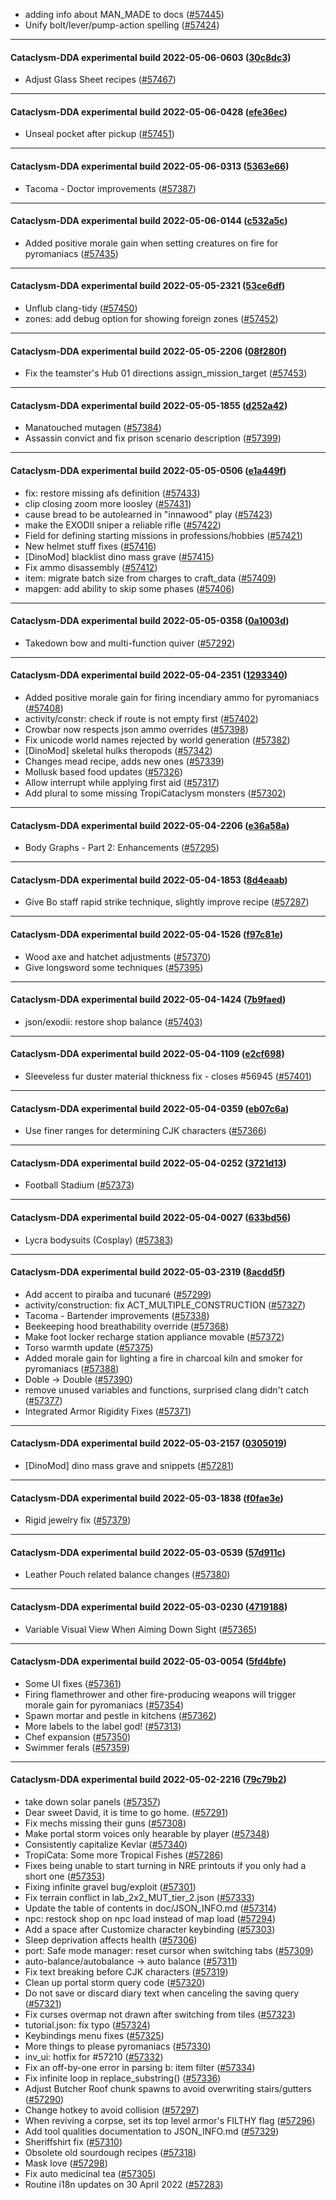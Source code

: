* adding info about MAN_MADE to docs ([#57445](https://github.com/CleverRaven/Cataclysm-DDA/pull/57445))
* Unify bolt/lever/pump-action spelling ([#57424](https://github.com/CleverRaven/Cataclysm-DDA/pull/57424))

---

#### Cataclysm-DDA experimental build 2022-05-06-0603 ([30c8dc3](https://github.com/CleverRaven/Cataclysm-DDA/releases/tag/cdda-experimental-2022-05-06-0603))

* Adjust Glass Sheet recipes ([#57467](https://github.com/CleverRaven/Cataclysm-DDA/pull/57467))

---

#### Cataclysm-DDA experimental build 2022-05-06-0428 ([efe36ec](https://github.com/CleverRaven/Cataclysm-DDA/releases/tag/cdda-experimental-2022-05-06-0428))

* Unseal pocket after pickup ([#57451](https://github.com/CleverRaven/Cataclysm-DDA/pull/57451))

---

#### Cataclysm-DDA experimental build 2022-05-06-0313 ([5363e66](https://github.com/CleverRaven/Cataclysm-DDA/releases/tag/cdda-experimental-2022-05-06-0313))

* Tacoma - Doctor improvements ([#57387](https://github.com/CleverRaven/Cataclysm-DDA/pull/57387))

---

#### Cataclysm-DDA experimental build 2022-05-06-0144 ([c532a5c](https://github.com/CleverRaven/Cataclysm-DDA/releases/tag/cdda-experimental-2022-05-06-0144))

* Added positive morale gain when setting creatures on fire for pyromaniacs ([#57435](https://github.com/CleverRaven/Cataclysm-DDA/pull/57435))

---

#### Cataclysm-DDA experimental build 2022-05-05-2321 ([53ce6df](https://github.com/CleverRaven/Cataclysm-DDA/releases/tag/cdda-experimental-2022-05-05-2321))

* Unflub clang-tidy ([#57450](https://github.com/CleverRaven/Cataclysm-DDA/pull/57450))
* zones: add debug option for showing foreign zones ([#57452](https://github.com/CleverRaven/Cataclysm-DDA/pull/57452))

---

#### Cataclysm-DDA experimental build 2022-05-05-2206 ([08f280f](https://github.com/CleverRaven/Cataclysm-DDA/releases/tag/cdda-experimental-2022-05-05-2206))

* Fix the teamster's Hub 01 directions assign_mission_target ([#57453](https://github.com/CleverRaven/Cataclysm-DDA/pull/57453))

---

#### Cataclysm-DDA experimental build 2022-05-05-1855 ([d252a42](https://github.com/CleverRaven/Cataclysm-DDA/releases/tag/cdda-experimental-2022-05-05-1855))

* Manatouched mutagen ([#57384](https://github.com/CleverRaven/Cataclysm-DDA/pull/57384))
* Assassin convict and fix prison scenario description ([#57399](https://github.com/CleverRaven/Cataclysm-DDA/pull/57399))

---

#### Cataclysm-DDA experimental build 2022-05-05-0506 ([e1a449f](https://github.com/CleverRaven/Cataclysm-DDA/releases/tag/cdda-experimental-2022-05-05-0506))

* fix: restore missing afs definition ([#57433](https://github.com/CleverRaven/Cataclysm-DDA/pull/57433))
* clip closing zoom more loosley ([#57431](https://github.com/CleverRaven/Cataclysm-DDA/pull/57431))
* cause bread to be autolearned in "innawood" play ([#57423](https://github.com/CleverRaven/Cataclysm-DDA/pull/57423))
* make the EXODII sniper a reliable rifle ([#57422](https://github.com/CleverRaven/Cataclysm-DDA/pull/57422))
* Field for defining starting missions in professions/hobbies ([#57421](https://github.com/CleverRaven/Cataclysm-DDA/pull/57421))
* New helmet stuff fixes ([#57416](https://github.com/CleverRaven/Cataclysm-DDA/pull/57416))
* [DinoMod] blacklist dino mass grave ([#57415](https://github.com/CleverRaven/Cataclysm-DDA/pull/57415))
* Fix ammo disassembly ([#57412](https://github.com/CleverRaven/Cataclysm-DDA/pull/57412))
* item: migrate batch size from charges to craft_data ([#57409](https://github.com/CleverRaven/Cataclysm-DDA/pull/57409))
* mapgen: add ability to skip some phases ([#57406](https://github.com/CleverRaven/Cataclysm-DDA/pull/57406))

---

#### Cataclysm-DDA experimental build 2022-05-05-0358 ([0a1003d](https://github.com/CleverRaven/Cataclysm-DDA/releases/tag/cdda-experimental-2022-05-05-0358))

* Takedown bow and multi-function quiver ([#57292](https://github.com/CleverRaven/Cataclysm-DDA/pull/57292))

---

#### Cataclysm-DDA experimental build 2022-05-04-2351 ([1293340](https://github.com/CleverRaven/Cataclysm-DDA/releases/tag/cdda-experimental-2022-05-04-2351))

* Added positive morale gain for firing incendiary ammo for pyromaniacs ([#57408](https://github.com/CleverRaven/Cataclysm-DDA/pull/57408))
* activity/constr: check if route is not empty first ([#57402](https://github.com/CleverRaven/Cataclysm-DDA/pull/57402))
* Crowbar now respects json ammo overrides ([#57398](https://github.com/CleverRaven/Cataclysm-DDA/pull/57398))
* Fix unicode world names rejected by world generation ([#57382](https://github.com/CleverRaven/Cataclysm-DDA/pull/57382))
* [DinoMod] skeletal hulks theropods ([#57342](https://github.com/CleverRaven/Cataclysm-DDA/pull/57342))
* Changes mead recipe, adds new ones ([#57339](https://github.com/CleverRaven/Cataclysm-DDA/pull/57339))
* Mollusk based food updates ([#57326](https://github.com/CleverRaven/Cataclysm-DDA/pull/57326))
* Allow interrupt while applying first aid ([#57317](https://github.com/CleverRaven/Cataclysm-DDA/pull/57317))
* Add plural to some missing TropiCataclysm monsters ([#57302](https://github.com/CleverRaven/Cataclysm-DDA/pull/57302))

---

#### Cataclysm-DDA experimental build 2022-05-04-2206 ([e36a58a](https://github.com/CleverRaven/Cataclysm-DDA/releases/tag/cdda-experimental-2022-05-04-2206))

* Body Graphs - Part 2: Enhancements ([#57295](https://github.com/CleverRaven/Cataclysm-DDA/pull/57295))

---

#### Cataclysm-DDA experimental build 2022-05-04-1853 ([8d4eaab](https://github.com/CleverRaven/Cataclysm-DDA/releases/tag/cdda-experimental-2022-05-04-1853))

* Give Bo staff rapid strike technique, slightly improve recipe ([#57287](https://github.com/CleverRaven/Cataclysm-DDA/pull/57287))

---

#### Cataclysm-DDA experimental build 2022-05-04-1526 ([f97c81e](https://github.com/CleverRaven/Cataclysm-DDA/releases/tag/cdda-experimental-2022-05-04-1526))

* Wood axe and hatchet adjustments ([#57370](https://github.com/CleverRaven/Cataclysm-DDA/pull/57370))
* Give longsword some techniques ([#57395](https://github.com/CleverRaven/Cataclysm-DDA/pull/57395))

---

#### Cataclysm-DDA experimental build 2022-05-04-1424 ([7b9faed](https://github.com/CleverRaven/Cataclysm-DDA/releases/tag/cdda-experimental-2022-05-04-1424))

* json/exodii: restore shop balance ([#57403](https://github.com/CleverRaven/Cataclysm-DDA/pull/57403))

---

#### Cataclysm-DDA experimental build 2022-05-04-1109 ([e2cf698](https://github.com/CleverRaven/Cataclysm-DDA/releases/tag/cdda-experimental-2022-05-04-1109))

* Sleeveless fur duster material thickness fix - closes #56945 ([#57401](https://github.com/CleverRaven/Cataclysm-DDA/pull/57401))

---

#### Cataclysm-DDA experimental build 2022-05-04-0359 ([eb07c6a](https://github.com/CleverRaven/Cataclysm-DDA/releases/tag/cdda-experimental-2022-05-04-0359))

* Use finer ranges for determining CJK characters ([#57366](https://github.com/CleverRaven/Cataclysm-DDA/pull/57366))

---

#### Cataclysm-DDA experimental build 2022-05-04-0252 ([3721d13](https://github.com/CleverRaven/Cataclysm-DDA/releases/tag/cdda-experimental-2022-05-04-0252))

* Football Stadium ([#57373](https://github.com/CleverRaven/Cataclysm-DDA/pull/57373))

---

#### Cataclysm-DDA experimental build 2022-05-04-0027 ([633bd56](https://github.com/CleverRaven/Cataclysm-DDA/releases/tag/cdda-experimental-2022-05-04-0027))

* Lycra bodysuits (Cosplay) ([#57383](https://github.com/CleverRaven/Cataclysm-DDA/pull/57383))

---

#### Cataclysm-DDA experimental build 2022-05-03-2319 ([8acdd5f](https://github.com/CleverRaven/Cataclysm-DDA/releases/tag/cdda-experimental-2022-05-03-2319))

* Add accent to piraíba and tucunaré ([#57299](https://github.com/CleverRaven/Cataclysm-DDA/pull/57299))
* activity/construction: fix ACT_MULTIPLE_CONSTRUCTION ([#57327](https://github.com/CleverRaven/Cataclysm-DDA/pull/57327))
* Tacoma - Bartender improvements ([#57338](https://github.com/CleverRaven/Cataclysm-DDA/pull/57338))
* Beekeeping hood breathability override ([#57368](https://github.com/CleverRaven/Cataclysm-DDA/pull/57368))
* Make foot locker recharge station appliance movable ([#57372](https://github.com/CleverRaven/Cataclysm-DDA/pull/57372))
* Torso warmth update ([#57375](https://github.com/CleverRaven/Cataclysm-DDA/pull/57375))
* Added morale gain for lighting a fire in charcoal kiln and smoker for pyromaniacs ([#57388](https://github.com/CleverRaven/Cataclysm-DDA/pull/57388))
* Doble -> Double ([#57390](https://github.com/CleverRaven/Cataclysm-DDA/pull/57390))
* remove unused variables and functions, surprised clang didn't catch ([#57377](https://github.com/CleverRaven/Cataclysm-DDA/pull/57377))
* Integrated Armor Rigidity Fixes ([#57371](https://github.com/CleverRaven/Cataclysm-DDA/pull/57371))

---

#### Cataclysm-DDA experimental build 2022-05-03-2157 ([0305019](https://github.com/CleverRaven/Cataclysm-DDA/releases/tag/cdda-experimental-2022-05-03-2157))

* [DinoMod] dino mass grave and snippets ([#57281](https://github.com/CleverRaven/Cataclysm-DDA/pull/57281))

---

#### Cataclysm-DDA experimental build 2022-05-03-1838 ([f0fae3e](https://github.com/CleverRaven/Cataclysm-DDA/releases/tag/cdda-experimental-2022-05-03-1838))

* Rigid jewelry fix ([#57379](https://github.com/CleverRaven/Cataclysm-DDA/pull/57379))

---

#### Cataclysm-DDA experimental build 2022-05-03-0539 ([57d911c](https://github.com/CleverRaven/Cataclysm-DDA/releases/tag/cdda-experimental-2022-05-03-0539))

* Leather Pouch related balance changes ([#57380](https://github.com/CleverRaven/Cataclysm-DDA/pull/57380))

---

#### Cataclysm-DDA experimental build 2022-05-03-0230 ([4719188](https://github.com/CleverRaven/Cataclysm-DDA/releases/tag/cdda-experimental-2022-05-03-0230))

* Variable Visual View When Aiming Down Sight ([#57365](https://github.com/CleverRaven/Cataclysm-DDA/pull/57365))

---

#### Cataclysm-DDA experimental build 2022-05-03-0054 ([5fd4bfe](https://github.com/CleverRaven/Cataclysm-DDA/releases/tag/cdda-experimental-2022-05-03-0054))

* Some UI fixes ([#57361](https://github.com/CleverRaven/Cataclysm-DDA/pull/57361))
* Firing flamethrower and other fire-producing weapons will trigger morale gain for pyromaniacs ([#57354](https://github.com/CleverRaven/Cataclysm-DDA/pull/57354))
* Spawn mortar and pestle in kitchens ([#57362](https://github.com/CleverRaven/Cataclysm-DDA/pull/57362))
* More labels to the label god! ([#57313](https://github.com/CleverRaven/Cataclysm-DDA/pull/57313))
* Chef expansion ([#57350](https://github.com/CleverRaven/Cataclysm-DDA/pull/57350))
* Swimmer ferals ([#57359](https://github.com/CleverRaven/Cataclysm-DDA/pull/57359))

---

#### Cataclysm-DDA experimental build 2022-05-02-2216 ([79c79b2](https://github.com/CleverRaven/Cataclysm-DDA/releases/tag/cdda-experimental-2022-05-02-2216))

* take down solar panels ([#57357](https://github.com/CleverRaven/Cataclysm-DDA/pull/57357))
* Dear sweet David, it is time to go home. ([#57291](https://github.com/CleverRaven/Cataclysm-DDA/pull/57291))
* Fix mechs missing their guns ([#57308](https://github.com/CleverRaven/Cataclysm-DDA/pull/57308))
* Make portal storm voices only hearable by player ([#57348](https://github.com/CleverRaven/Cataclysm-DDA/pull/57348))
* Consistently capitalize Kevlar ([#57340](https://github.com/CleverRaven/Cataclysm-DDA/pull/57340))
* TropiCata: Some more Tropical Fishes ([#57286](https://github.com/CleverRaven/Cataclysm-DDA/pull/57286))
* Fixes being unable to start turning in NRE printouts if you only had a short one ([#57353](https://github.com/CleverRaven/Cataclysm-DDA/pull/57353))
* Fixing infinite gravel bug/exploit ([#57301](https://github.com/CleverRaven/Cataclysm-DDA/pull/57301))
* Fix terrain conflict in lab_2x2_MUT_tier_2.json ([#57333](https://github.com/CleverRaven/Cataclysm-DDA/pull/57333))
* Update the table of contents in doc/JSON_INFO.md ([#57314](https://github.com/CleverRaven/Cataclysm-DDA/pull/57314))
* npc: restock shop on npc load instead of map load ([#57294](https://github.com/CleverRaven/Cataclysm-DDA/pull/57294))
* Add a space after Customize character keybinding ([#57303](https://github.com/CleverRaven/Cataclysm-DDA/pull/57303))
* Sleep deprivation affects health ([#57306](https://github.com/CleverRaven/Cataclysm-DDA/pull/57306))
* port: Safe mode manager: reset cursor when switching tabs ([#57309](https://github.com/CleverRaven/Cataclysm-DDA/pull/57309))
* auto-balance/autobalance → auto balance ([#57311](https://github.com/CleverRaven/Cataclysm-DDA/pull/57311))
* Fix text breaking before CJK characters ([#57319](https://github.com/CleverRaven/Cataclysm-DDA/pull/57319))
* Clean up portal storm query code ([#57320](https://github.com/CleverRaven/Cataclysm-DDA/pull/57320))
* Do not save or discard diary text when canceling the saving query ([#57321](https://github.com/CleverRaven/Cataclysm-DDA/pull/57321))
* Fix curses overmap not drawn after switching from tiles ([#57323](https://github.com/CleverRaven/Cataclysm-DDA/pull/57323))
* tutorial.json: fix typo ([#57324](https://github.com/CleverRaven/Cataclysm-DDA/pull/57324))
* Keybindings menu fixes ([#57325](https://github.com/CleverRaven/Cataclysm-DDA/pull/57325))
* More things to please pyromaniacs ([#57330](https://github.com/CleverRaven/Cataclysm-DDA/pull/57330))
* inv_ui: hotfix for #57210 ([#57332](https://github.com/CleverRaven/Cataclysm-DDA/pull/57332))
* Fix an off-by-one error in parsing b: item filter ([#57334](https://github.com/CleverRaven/Cataclysm-DDA/pull/57334))
* Fix infinite loop in replace_substring() ([#57336](https://github.com/CleverRaven/Cataclysm-DDA/pull/57336))
* Adjust Butcher Roof chunk spawns to avoid overwriting stairs/gutters ([#57290](https://github.com/CleverRaven/Cataclysm-DDA/pull/57290))
* Change hotkey to avoid collision ([#57297](https://github.com/CleverRaven/Cataclysm-DDA/pull/57297))
* When reviving a corpse, set its top level armor's FILTHY flag ([#57296](https://github.com/CleverRaven/Cataclysm-DDA/pull/57296))
* Add tool qualities documentation to JSON_INFO.md ([#57329](https://github.com/CleverRaven/Cataclysm-DDA/pull/57329))
* Sheriffshirt fix ([#57310](https://github.com/CleverRaven/Cataclysm-DDA/pull/57310))
* Obsolete old sourdough recipes ([#57318](https://github.com/CleverRaven/Cataclysm-DDA/pull/57318))
* Mask love ([#57298](https://github.com/CleverRaven/Cataclysm-DDA/pull/57298))
* Fix auto medicinal tea ([#57305](https://github.com/CleverRaven/Cataclysm-DDA/pull/57305))
* Routine i18n updates on 30 April 2022 ([#57283](https://github.com/CleverRaven/Cataclysm-DDA/pull/57283))
